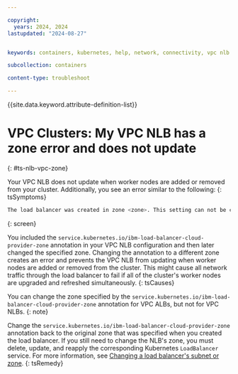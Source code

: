 ```yaml
---

copyright: 
  years: 2024, 2024
lastupdated: "2024-08-27"


keywords: containers, kubernetes, help, network, connectivity, vpc nlb

subcollection: containers

content-type: troubleshoot

---
```


{{site.data.keyword.attribute-definition-list}}

# VPC Clusters: My VPC NLB has a zone error and does not update
{: #ts-nlb-vpc-zone}


Your VPC NLB does not update when worker nodes are added or removed from your cluster. Additionally, you see an error similar to the following:
{: tsSymptoms}

```sh
The load balancer was created in zone <zone>. This setting can not be changed.
```
{: screen}

You included the `service.kubernetes.io/ibm-load-balancer-cloud-provider-zone` annotation in your VPC NLB configuration and then later changed the specified zone. Changing the annotation to a different zone creates an error and prevents the VPC NLB from updating when worker nodes are added or removed from the cluster. This might cause all network traffic through the load balancer to fail if all of the cluster's worker nodes are upgraded and refreshed simultaneously. 
{: tsCauses}

You can change the zone specified by the `service.kubernetes.io/ibm-load-balancer-cloud-provider-zone` annotation for VPC ALBs, but not for VPC NLBs. 
{: note}

Change the `service.kubernetes.io/ibm-load-balancer-cloud-provider-zone` annotation back to the original zone that was specified when you created the load balancer. If you still need to change the NLB's zone, you must delete, update, and reapply the corresponding Kubernetes `LoadBalancer` service. For more information, see [Changing a load balancer's subnet or zone](/docs/containers?topic=containers-vpclb_manage#lbaas_change_subnets). 
{: tsRemedy}
